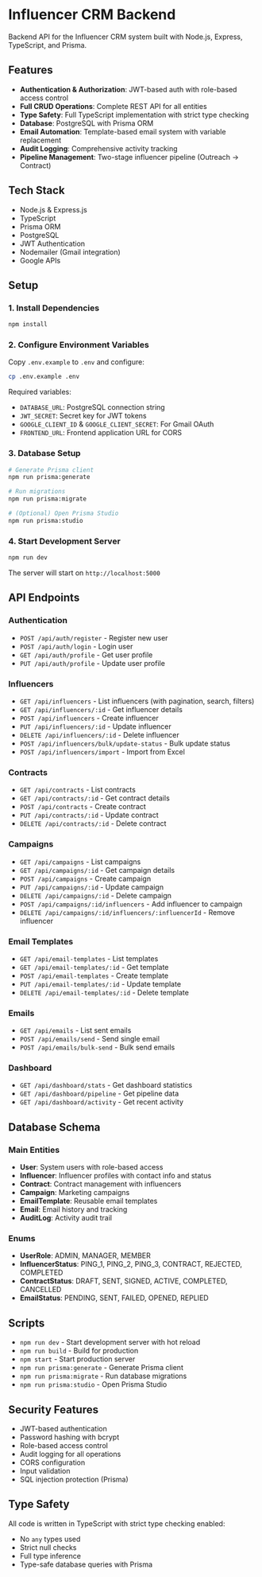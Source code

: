 # Influencer CRM Backend

Backend API for the Influencer CRM system built with Node.js, Express, TypeScript, and Prisma.

## Features

- **Authentication & Authorization**: JWT-based auth with role-based access control
- **Full CRUD Operations**: Complete REST API for all entities
- **Type Safety**: Full TypeScript implementation with strict type checking
- **Database**: PostgreSQL with Prisma ORM
- **Email Automation**: Template-based email system with variable replacement
- **Audit Logging**: Comprehensive activity tracking
- **Pipeline Management**: Two-stage influencer pipeline (Outreach → Contract)

## Tech Stack

- Node.js & Express.js
- TypeScript
- Prisma ORM
- PostgreSQL
- JWT Authentication
- Nodemailer (Gmail integration)
- Google APIs

## Setup

### 1. Install Dependencies

```bash
npm install
```

### 2. Configure Environment Variables

Copy `.env.example` to `.env` and configure:

```bash
cp .env.example .env
```

Required variables:
- `DATABASE_URL`: PostgreSQL connection string
- `JWT_SECRET`: Secret key for JWT tokens
- `GOOGLE_CLIENT_ID` & `GOOGLE_CLIENT_SECRET`: For Gmail OAuth
- `FRONTEND_URL`: Frontend application URL for CORS

### 3. Database Setup

```bash
# Generate Prisma client
npm run prisma:generate

# Run migrations
npm run prisma:migrate

# (Optional) Open Prisma Studio
npm run prisma:studio
```

### 4. Start Development Server

```bash
npm run dev
```

The server will start on `http://localhost:5000`

## API Endpoints

### Authentication
- `POST /api/auth/register` - Register new user
- `POST /api/auth/login` - Login user
- `GET /api/auth/profile` - Get user profile
- `PUT /api/auth/profile` - Update user profile

### Influencers
- `GET /api/influencers` - List influencers (with pagination, search, filters)
- `GET /api/influencers/:id` - Get influencer details
- `POST /api/influencers` - Create influencer
- `PUT /api/influencers/:id` - Update influencer
- `DELETE /api/influencers/:id` - Delete influencer
- `POST /api/influencers/bulk/update-status` - Bulk update status
- `POST /api/influencers/import` - Import from Excel

### Contracts
- `GET /api/contracts` - List contracts
- `GET /api/contracts/:id` - Get contract details
- `POST /api/contracts` - Create contract
- `PUT /api/contracts/:id` - Update contract
- `DELETE /api/contracts/:id` - Delete contract

### Campaigns
- `GET /api/campaigns` - List campaigns
- `GET /api/campaigns/:id` - Get campaign details
- `POST /api/campaigns` - Create campaign
- `PUT /api/campaigns/:id` - Update campaign
- `DELETE /api/campaigns/:id` - Delete campaign
- `POST /api/campaigns/:id/influencers` - Add influencer to campaign
- `DELETE /api/campaigns/:id/influencers/:influencerId` - Remove influencer

### Email Templates
- `GET /api/email-templates` - List templates
- `GET /api/email-templates/:id` - Get template
- `POST /api/email-templates` - Create template
- `PUT /api/email-templates/:id` - Update template
- `DELETE /api/email-templates/:id` - Delete template

### Emails
- `GET /api/emails` - List sent emails
- `POST /api/emails/send` - Send single email
- `POST /api/emails/bulk-send` - Bulk send emails

### Dashboard
- `GET /api/dashboard/stats` - Get dashboard statistics
- `GET /api/dashboard/pipeline` - Get pipeline data
- `GET /api/dashboard/activity` - Get recent activity

## Database Schema

### Main Entities
- **User**: System users with role-based access
- **Influencer**: Influencer profiles with contact info and status
- **Contract**: Contract management with influencers
- **Campaign**: Marketing campaigns
- **EmailTemplate**: Reusable email templates
- **Email**: Email history and tracking
- **AuditLog**: Activity audit trail

### Enums
- **UserRole**: ADMIN, MANAGER, MEMBER
- **InfluencerStatus**: PING_1, PING_2, PING_3, CONTRACT, REJECTED, COMPLETED
- **ContractStatus**: DRAFT, SENT, SIGNED, ACTIVE, COMPLETED, CANCELLED
- **EmailStatus**: PENDING, SENT, FAILED, OPENED, REPLIED

## Scripts

- `npm run dev` - Start development server with hot reload
- `npm run build` - Build for production
- `npm start` - Start production server
- `npm run prisma:generate` - Generate Prisma client
- `npm run prisma:migrate` - Run database migrations
- `npm run prisma:studio` - Open Prisma Studio

## Security Features

- JWT-based authentication
- Password hashing with bcrypt
- Role-based access control
- Audit logging for all operations
- CORS configuration
- Input validation
- SQL injection protection (Prisma)

## Type Safety

All code is written in TypeScript with strict type checking enabled:
- No `any` types used
- Strict null checks
- Full type inference
- Type-safe database queries with Prisma


